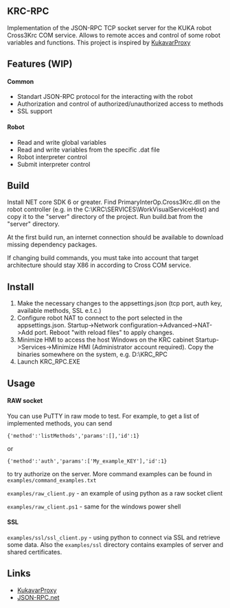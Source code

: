 ## KRC-RPC

Implementation of the JSON-RPC TCP socket server for the KUKA robot Cross3Krc COM service. Allows to remote acces and control of some robot variables and functions.
This project is inspired by [KukavarProxy](https://github.com/ImtsSrl/KUKAVARPROXY)

## Features (WIP)
#### Common
* Standart JSON-RPC protocol for the interacting with the robot
* Authorization and control of authorized/unauthorized access to methods
* SSL support
#### Robot
* Read and write global variables
* Read and write variables from the specific .dat file
* Robot interpreter control
* Submit interpreter control

## Build
Install NET core SDK 6 or greater. Find PrimaryInterOp.Cross3Krc.dll on the robot controller (e.g. in the C:\KRC\SERVICES\WorkVisualServiceHost) and copy it to the "server" directory of the project. Run build.bat from the "server" directory. 

At the first build run, an internet connection should be available to download missing dependency packages.

If changing build commands, you must take into account that target architecture should stay X86 in according to Cross COM service.

## Install
1. Make the necessary changes to the appsettings.json (tcp port, auth key, available methods, SSL e.t.c.)
2. Сonfigure robot NAT to connect to the port selected in the appsettings.json. Startup->Network configuration->Advanced->NAT->Add port. Reboot "with reload files" to apply changes. 
3. Minimize HMI to access the host Windows on the KRC cabinet Startup->Services->Minimize HMI (Administrator account required). Сopy the binaries somewhere on the system, e.g. D:\KRC_RPC
4. Launch KRC_RPC.EXE 

## Usage
#### RAW socket
You can use PuTTY in raw mode to test. For example, to get a list of implemented methods, you can send 
```
{'method':'listMethods','params':[],'id':1}
``` 
or 
```
{'method':'auth','params':['My_example_KEY'],'id':1}
```
to try authorize on the server. More command examples can be found in `examples/command_examples.txt`

`examples/raw_client.py` - an example of using python as a raw socket client

`examples/raw_client.ps1` - same for the windows power shell

#### SSL
`examples/ssl/ssl_client.py` - using python to connect via SSL and retrieve some data. Also the `examples/ssl` directory contains examples of server and shared certificates.

## Links
* [KukavarProxy](https://github.com/ImtsSrl/)
* [JSON-RPC.net](https://github.com/Astn/JSON-RPC.NET)
